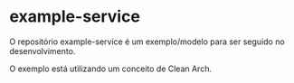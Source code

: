 # example-service
O repositório example-service é um exemplo/modelo para ser seguido no desenvolvimento.

O exemplo está utilizando um conceito de Clean Arch.
